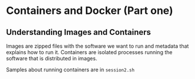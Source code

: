 # Containers and Docker (Part one)

## Understanding Images and Containers

Images are zipped files with the software we want to run and metadata that explains how to run it.
Containers are isolated processes running the software that is distributed in images.

Samples about running containers are in `session2.sh`
